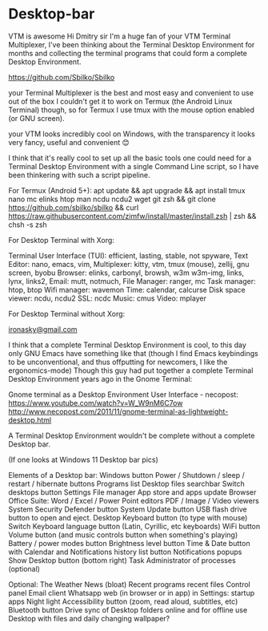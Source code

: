 # Desktop-bar
VTM is awesome 
Hi Dmitry sir I'm a huge fan of your VTM Terminal Multiplexer, I've been thinking about the Terminal Desktop Environment for months and collecting the terminal programs that could form a complete Desktop Environment. 

https://github.com/Sbilko/Sbilko 

your Terminal Multiplexer is the best and most easy and convenient to use out of the box 
I couldn't get it to work on Termux (the Android Linux Terminal) though, so for Termux I use tmux with the mouse option enabled (or GNU screen). 

your VTM looks incredibly cool on Windows, with the transparency it looks very fancy, useful and convenient 😊 

I think that it's really cool to set up all the basic tools one could need for a Terminal Desktop Environment with a single Command Line script, so I have been thinkering with such a script pipeline. 

For Termux (Android 5+): apt update && apt upgrade && apt install tmux nano mc elinks htop man ncdu ncdu2 wget git zsh && git clone https://github.com/sbilko/sbilko && curl https://raw.githubusercontent.com/zimfw/install/master/install.zsh | zsh && chsh -s zsh 

For Desktop Terminal with Xorg: 

Terminal User Interface (TUI): efficient, lasting, stable, not spyware, 
Text Editor: nano, emacs, vim, 
Multiplexer: kitty, vtm, tmux (mouse), zellij, gnu screen, byobu
Browser: elinks, carbonyl, browsh, w3m w3m-img, links, lynx, links2, 
Email: mutt, notmuch,
File Manager: ranger, mc
Task manager: htop, btop
Wifi manager: wavemon
Time: calendar, calcurse
Disk space viewer: ncdu, ncdu2 
SSL: ncdc 
Music: cmus
Video: mplayer 

For Desktop Terminal without Xorg: 

ironasky@gmail.com 

I think that a complete Terminal Desktop Environment is cool, 
to this day only GNU Emacs have something like that (though I find Emacs keybindings to be unconventional, and thus offputting for newcomers, I like the ergonomics-mode) 
Though this guy had put together a complete Terminal Desktop Environment years ago in the Gnome Terminal: 

Gnome terminal as a Desktop Environment User Interface - necopost: 
https://www.youtube.com/watch?v=W_W9nM6C7ow 
http://www.necopost.com/2011/11/gnome-terminal-as-lightweight-desktop.html 

A Terminal Desktop Environment wouldn't be complete without a complete Desktop bar. 

(If one looks at Windows 11 Desktop bar pics) 

Elements of a Desktop bar: 
Windows button 
Power / Shutdown / sleep / restart / hibernate buttons 
Programs list 
Desktop files searchbar 
Switch desktops button 
Settings 
File manager 
App store and apps update 
Browser 
Office Suite: Word / Excel / Power Point editors 
PDF / Image / Video viewers 
System Security Defender button 
System Update button 
USB flash drive button to open and eject. 
Desktop Keyboard button (to type with mouse) 
Switch Keyboard language button (Latin, Cyrillic, etc keyboards) 
WiFi button 
Volume button (and music controls button when something's playing) 
Battery / power modes button 
Brightness level button 
Time & Date button with Calendar 
and Notifications history list button 
Notifications popups 
Show Desktop button (bottom right) 
Task Administrator of processes 
(optional) 


Optional: 
The Weather 
News (bloat) 
Recent programs 
recent files 
Control panel 
Email client 
Whatsapp web (in browser or in app) 
in Settings: startup apps 
Night light 
Accessibility button (zoom, read aloud, subtitles, etc) 
Bluetooth button 
Drive sync of Desktop folders online and for offline use 
Desktop with files and daily changing wallpaper? 

